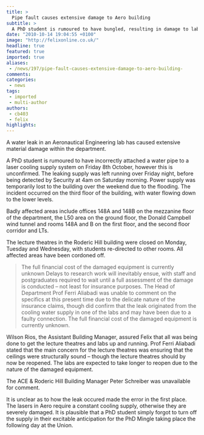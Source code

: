 ```yaml
---
title: >
  Pipe fault causes extensive damage to Aero building
subtitle: >
  A PhD student is rumoured to have bungled, resulting in damage to labs and lecture theatres
date: "2010-10-14 19:04:55 +0100"
image: "http://felixonline.co.uk/"
headline: true
featured: true
imported: true
aliases:
 - /news/197/pipe-fault-causes-extensive-damage-to-aero-building-
comments:
categories:
 - news
tags:
 - imported
 - multi-author
authors:
 - cb403
 - felix
highlights:
---
```


A water leak in an Aeronautical Engineering lab has caused extensive material damage within the department.

A PhD student is rumoured to have incorrectly attached a water pipe to a laser cooling supply system on Friday 8th October, however this is unconfirmed. The leaking supply was left running over Friday night, before being detected by Security at 4am on Saturday morning. Power supply was temporarily lost to the building over the weekend due to the flooding. The incident occurred on the third floor of the building, with water flowing down to the lower levels.

Badly affected areas include offices 148A and 148B on the mezzanine floor of the department, the L50 area on the ground floor, the Donald Campbell wind tunnel and rooms 148A and B on the first floor, and the second floor corridor and LTs.

The lecture theatres in the Roderic Hill building were closed on Monday, Tuesday and Wednesday, with students re-directed to other rooms. All affected areas have been cordoned off.
> The full financial cost of the damaged equipment is currently unknown
Delays to research work will inevitably ensue, with staff and postgraduates required to wait until a full assessment of the damage is conducted – not least for insurance purposes. The Head of Department Prof Ferri Aliabadi was unable to comment on the specifics at this present time due to the delicate nature of the insurance claims, though did confirm that the leak originated from the cooling water supply in one of the labs and may have been due to a faulty connection. The full financial cost of the damaged equipment is currently unknown.

Wilson Rios, the Assistant Building Manager, assured Felix that all was being done to get the lecture theatres and labs up and running. Prof Ferri Aliabadi stated that the main concern for the lecture theatres was ensuring that the ceilings were structurally sound – though the lecture theatres should by now be reopened. The labs are expected to take longer to reopen due to the nature of the damaged equipment.

The ACE & Roderic Hill Building Manager Peter Schreiber was unavailable for comment.

It is unclear as to how the leak occured made the error in the first place. The lasers in Aero require a constant cooling supply, otherwise they are severely damaged. It is plausible that a PhD student simply forgot to turn off the supply in their excitable anticipation for the PhD Mingle taking place the following day at the Union.
